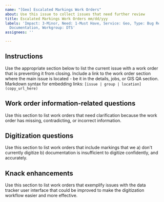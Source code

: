 ```yaml
---
name: "[Geo] Escalated Markings Work Orders"
about: Use this issue to collect issues that need further review
title: Escalated Markings Work Orders mm/dd/yyy
labels: 'Impact: 3-Minor, Need: 1-Must Have, Service: Geo, Type: Bug Report, Type:
  Documentation, Workgroup: DTS'
assignees: ''

---
```


## Instructions ##
Use the appropriate section below to list the current issue with a work order that is preventing it from closing. Include a link to the work order section where the main issue is located - be it in the details, jobs, or GIS QA section. 
Markdown syntax for embedding links: `[issue | group | location](copy_url_here)`


## Work order information-related questions ##
Use this section to list work orders that need clarification because the work order has missing, contradicting, or incorrect information.



## Digitization questions ##
Use this section to list work orders that include markings that we a) don't currently digitize b) documentation is insufficient to digitize confidently, and accurately.



## Knack enhancements ##
Use this section to list work orders that exemplify issues with the data tracker user interface that could be improved to make the digitization workflow easier and more effective.
